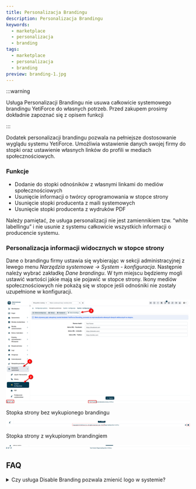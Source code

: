 ```yaml
---
title: Personalizacja Brandingu
description: Personalizacja Brandingu
keywords:
  - marketplace
  - personalizacja
  - branding
tags:
  - marketplace
  - personalizacja
  - branding
preview: branding-1.jpg
---
```


:::warning

Usługa Personalizacji Brandingu nie usuwa całkowicie systemowego brandingu YetiForce do własnych potrzeb. Przed zakupem prosimy dokładnie zapoznać się z opisem funkcji

:::

Dodatek personalizacji brandingu pozwala na pełniejsze dostosowanie wyglądu systemu YetiForce. Umożliwia wstawienie danych swojej firmy do stopki oraz ustawienie własnych linków do profili w mediach społecznościowych.

### Funkcje 

* Dodanie do stopki odnośników z własnymi linkami do mediów społecznościowych
* Usunięcie informacji o twórcy oprogramowania w stopce strony
* Usunięcie stopki producenta z maili systemowych
* Usunięcie stopki producenta z wydruków PDF

Należy pamiętać, że usługa personalizacji nie jest zamiennikiem tzw. “white labellingu” i nie usunie z systemu całkowicie wszystkich informacji o producencie systemu. 


### Personalizacja informacji widocznych w stopce strony

Dane o brandingu firmy ustawia się wybierając w sekcji administracyjnej z lewego menu *Narzędzia systemowe → System - konfiguracja*. Następnie należy wybrać zakładkę *Dane brandingu*. W tym miejscu będziemy mogli ustawić wartości jakie mają sie pojawić w stopce strony. Ikony mediów społecznościowych nie pokażą się w stopce jeśli odnośniki nie zostały uzupełnione w konfiguracji.

![branding-1](branding-1.jpg)

Stopka strony bez wykupionego brandingu

![branding-2](branding-2.jpg)

Stopka strony z wykupionym brandingiem

![branding-3](branding-3.jpg)

## FAQ

<details>
<summary>Czy usługa Disable Branding pozwala zmienić logo w systemie?</summary>

Zmiana logo widocznego między innymi na stronie logowania możliwa jest bez konieczności wykupienia usługi Disable Branding. Szczegółowy opis jak zmienić logo w swoim systemie dostępny jest w naszej dokumentacji: [Jak zmienić logo YetiForce na własne?](https://doc.yetiforce.com/pl/administrator-guides/faq/how-to-change-logo/)

</details>

